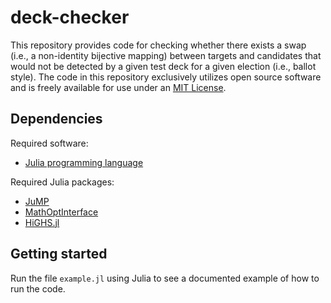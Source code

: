 # deck-checker
This repository provides code for checking whether there exists a swap (i.e., a non-identity bijective mapping) between targets and candidates that would not be detected by a given test deck for a given election (i.e., ballot style). The code in this repository exclusively utilizes open source software and is freely available for use under an [MIT License](LICENSE.md). 

## Dependencies 
Required software:
- [Julia programming language](https://julialang.org/)
  
Required Julia packages:
- [JuMP](https://jump.dev/JuMP.jl/stable/)
- [MathOptInterface](https://jump.dev/MathOptInterface.jl/stable/)
- [HiGHS.jl](https://github.com/jump-dev/HiGHS.jl)


## Getting started
Run the file `example.jl` using Julia to see a documented example of how to run the code. 
